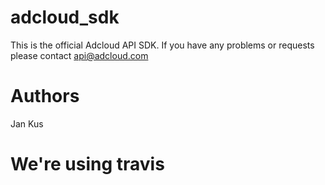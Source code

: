 adcloud_sdk
===========

This is the official Adcloud API SDK. If you have any problems or requests please contact api@adcloud.com

Authors
===========
Jan Kus

We're using travis
===========

